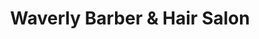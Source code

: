 ---
title: "Waverly Barber & Hair Salon"
url: /vancouver/waverly-barber-and-hair-salon/
shop: hairdresser
---